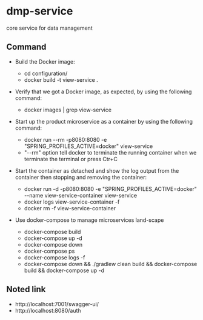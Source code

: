# dmp-service
core service for data management

## Command
- Build the Docker image:
  - cd configuration/
  - docker build -t view-service .
    
- Verify that we got a Docker image, as expected, by using the following command:
  - docker images | grep view-service  
    
- Start up the product microservice as a container by using the following command:
  - docker run --rm -p8080:8080 -e "SPRING_PROFILES_ACTIVE=docker" view-service
  - "--rm" option tell docker to terminate the running container when we terminate the terminal or press Ctr+C    
  
- Start the container as detached and show the log output from the container then stopping and removing the container:
  - docker run -d -p8080:8080 -e "SPRING_PROFILES_ACTIVE=docker" --name view-service-container view-service
  - docker logs view-service-container -f   
  - docker rm -f view-service-container  

- Use docker-compose to manage microservices land-scape
  - docker-compose build
  - docker-compose up -d
  - docker-compose down
  - docker-compose ps 
  - docker-compose logs -f
  - docker-compose down && ./gradlew clean build && docker-compose build && docker-compose up -d




## Noted link
- http://localhost:7001/swagger-ui/
- http://localhost:8080/auth 
